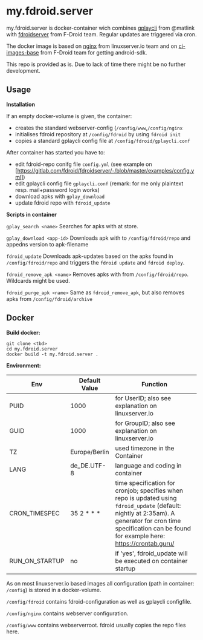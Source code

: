 my.fdroid.server
================

my.fdroid.server is docker-container wich combines [gplaycli](https://github.com/matlink/gplaycli) from @matlink with [fdroidserver](https://gitlab.com/fdroid/fdroidserver) from F-Droid team.
Regular updates are triggered via cron.

The docker image is based on [nginx](https://docs.linuxserver.io/images/docker-nginx)  from linuxserver.io team and on [ci-images-base](https://gitlab.com/fdroid/ci-images-base) from F-Droid team for getting android-sdk.

This repo is provided as is. Due to lack of time there might be no further development.

Usage
-----

**Installation**

If an empty docker-volume is given, the container:
* creates the standard webserver-config (`/config/www`,`/config/nginx`
* initialises fdroid repository at `/config/fdroid` by using `fdroid init`
* copies a standard gplaycli config file at `/config/fdroid/gplaycli.conf`

After container has started you have to:
* edit fdroid-repo conifg file `config.yml` (see example on [https://gitlab.com/fdroid/fdroidserver/-/blob/master/examples/config.yml])
* edit gplaycli config file `gplaycli.conf` (remark: for me only plaintext resp. mail+password  login works)
* download apks with `gplay_download`
* update fdroid repo with `fdroid_update`

**Scripts in container**

`gplay_search <name>`
Searches for apks with <name> at store.

`gplay_download <app-id>`
Downloads apk with <app-id> to `/config/fdroid/repo` and appedns version to apk-filename

`fdroid_update`
Downloads apk-updates based on the apks found in `/config/fdroid/repo` and  triggers the `fdroid update` and `fdroid deploy`.

`fdroid_remove_apk <name>`
Removes apks with <name> from `/config/fdroid/repo`. Wildcards might be used.

`fdroid_purge_apk <name>`
Same as `fdroid_remove_apk`, but also removes apks from `/config/fdroid/archive`


Docker
------

**Build docker:**

````
git clone <tbd>
cd my.fdroid.server
docker build -t my.fdroid.server .
````

**Environment:**


| Env                 | Default Value       | Function        |
| -----------------   | --------------      | --------------- |
| PUID                | 1000                | for UserID; also see explanation on linuxserver.io| 
| GUID                | 1000                | for GroupID; also see explanation on linuxserver.io| 
| TZ                  | Europe/Berlin       | used timezone in the Container |
| LANG                | de_DE.UTF-8         | language and coding in container |
| CRON_TIMESPEC       | 35 2 * * *          | time specification for cronjob; specifies when repo is updated using `fdroid_update` (default: nightly at 2:35am). A generator for cron time specification can be found for example here: https://crontab.guru/| 
| RUN_ON_STARTUP      | no                  | if 'yes', fdroid_update will be executed on container startup


As on most linuxserver.io based images all configuration (path in container: `/config`) is stored in a docker-volume. 

`/config/fdroid` contains fdroid-configuration as well as gplaycli configfile.

`/config/nginx` contains webserver configuration.

`/config/www` contains webserverroot. fdroid usually copies the repo files here.


